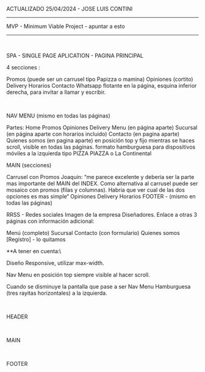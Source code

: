 ACTUALIZADO 25/04/2024 - JOSE LUIS CONTINI

- - - - - - - - - - - - 
MVP - Minimum Viable Project - apuntar a esto
- - - - - - - - - - - - 
‌

SPA - SINGLE PAGE APLICATION - PAGINA PRINCIPAL

4 secciones :

Promos
(puede ser un carrusel tipo Papizza o mamina)
Opiniones (cortito)
Delivery
Horarios
Contacto Whatsapp flotante en la página, esquina inferior derecha, para invitar a llamar y escribir.

‌

NAV MENU (mismo en todas las páginas)

Partes:
Home
Promos
Opiniones
Delivery
Menu (en página aparte)
Sucursal (en página aparte con horarios incluido)
Contacto (en pagina aparte)
Quienes somos‌ (en pagina aparte)
en posición top y fijo mientras se haces scroll, visible en todas las páginas.
formato hamburguesa para dispositivos móviles a la izquierda
tipo PIZZA PIAZZA o La Continental
‌

MAIN (secciones)

Carrusel con Promos
Joaquin: “me parece excelente y deberia ser la parte mas importante del MAIN del INDEX. Como alternativa al carrusel puede ser mosaico con promos (filas y columnas). Habria que ver cual de las dos opciones es mas simple“
Opiniones
Delivery
Horarios
FOOTER - (mismo en todas las páginas)

RRSS - Redes sociales
Imagen de la empresa
Diseñadores.
Enlace a otras 3 páginas con información adicional:

Menú (completo)
Sucursal
Contacto (con formulario)
Quienes somos
[Registro] - lo quitamos
‌

**A tener en cuenta:\\

Diseño Responsive, utilizar max-width.

Nav Menu en posición top siempre visible al hacer scroll.

Cuando se disminuye la pantalla que pase a ser Nav Menu Hamburguesa (tres rayitas horizontales) a la izquierda.

‌

HEADER

‌

MAIN

‌

FOOTER